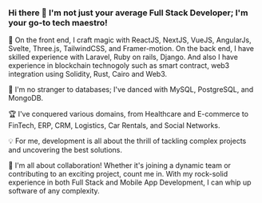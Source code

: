 ### Hi there 👋 I'm not just your average Full Stack Developer; I'm your go-to tech maestro!

🎨 On the front end, I craft magic with ReactJS, NextJS, VueJS, AngularJs, Svelte, Three.js, TailwindCSS, and Framer-motion.
   On the back end, I have skilled experience with Laravel, Ruby on rails, Django.
   And also I have experience in blockchain technogoly such as smart contract, web3 integration using Solidity, Rust, Cairo and Web3.

💾 I'm no stranger to databases; I've danced with MySQL, PostgreSQL, and MongoDB.

🏆 I've conquered various domains, from Healthcare and E-commerce to FinTech, ERP, CRM, Logistics, Car Rentals, and Social Networks.

💡 For me, development is all about the thrill of tackling complex projects and uncovering the best solutions.

👥 I'm all about collaboration! Whether it's joining a dynamic team or contributing to an exciting project, count me in. With my rock-solid experience in both Full Stack and Mobile App Development, I can whip up software of any complexity. 
